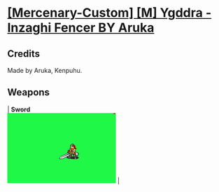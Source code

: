 # [\[Mercenary-Custom\] \[M\] Ygddra - Inzaghi Fencer BY Aruka](./)
## Credits

Made by Aruka, Kenpuhu.

## Weapons

| <b>Sword</b><br/><img alt="Sword animation" src="./1.%20Sword/Sword.gif"/> |
